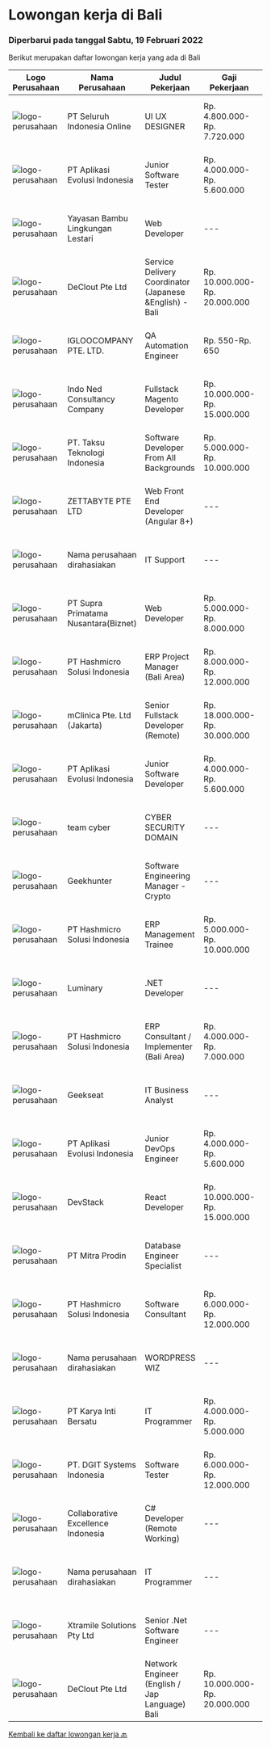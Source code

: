 
  # Lowongan kerja di Bali

  ### Diperbarui pada tanggal Sabtu, 19 Februari 2022

  Berikut merupakan daftar lowongan kerja yang ada di Bali

  |Logo Perusahaan | Nama Perusahaan | Judul Pekerjaan | Gaji Pekerjaan | Lokasi | Deskripsi | Tanggal diunggah | Pranala |
  | -------------- | --------------- | --------------- | --------- | --------- | -------------- | ------- | ----------- |
  |![logo-perusahaan](https://image-service-cdn.seek.com.au/c768f0670f8f8212da7de609b6af9d0b2e5134cc/ee4dce1061f3f616224767ad58cb2fc751b8d2dc)|PT Seluruh Indonesia Online|UI UX DESIGNER|Rp. 4.800.000-Rp. 7.720.000|Aceh|# Memiliki pengalaman di atas# Penempatan di kota Medan# Interview di lakukan secara Online dan Offline# Harus melewati tahapan seleksi sesuai sop...|Kamis, 17 Februari 2022|https://www.jobstreet.co.id/id/job/ui-ux-designer-3782793?token=0~5c810efa-d0ab-404d-87bd-3c4a721a5f9e&sectionRank=1&jobId=jobstreet-id-job-3782793|
|![logo-perusahaan](https://image-service-cdn.seek.com.au/8a1bc4b6d87493a86f3053a990557345773404ef/ee4dce1061f3f616224767ad58cb2fc751b8d2dc)|PT Aplikasi Evolusi Indonesia|Junior Software Tester|Rp. 4.000.000-Rp. 5.600.000|Yogyakarta|What you will be doing (Roles and Responsibilities) Write test cases/documentations based on the requirement Perform test execution (manual) Track and...|Rabu, 16 Februari 2022|https://www.jobstreet.co.id/id/job/junior-software-tester-3792484?token=0~5c810efa-d0ab-404d-87bd-3c4a721a5f9e&sectionRank=2&jobId=jobstreet-id-job-3792484|
|![logo-perusahaan](https://image-service-cdn.seek.com.au/96d94712331f436e09dfdc1445148154cd97356d/ee4dce1061f3f616224767ad58cb2fc751b8d2dc)|Yayasan Bambu Lingkungan Lestari|Web Developer|---|Bali|The main goal of Web developers is to build and provide the best experience for visitors to a site. Set the page layout, style of the content on the...|Kamis, 17 Februari 2022|https://www.jobstreet.co.id/id/job/web-developer-3777209?token=0~5c810efa-d0ab-404d-87bd-3c4a721a5f9e&sectionRank=3&jobId=jobstreet-id-job-3777209|
|![logo-perusahaan](https://image-service-cdn.seek.com.au/630a7033d994844346a754ca43355af5cf219c92/ee4dce1061f3f616224767ad58cb2fc751b8d2dc)|DeClout Pte Ltd|Service Delivery Coordinator (Japanese &English) - Bali|Rp. 10.000.000-Rp. 20.000.000|Bali|Coordinate the delivery date with partner ISP in each country to install the Internet, install SD-WAN equipment and testing after the installation...|Rabu, 16 Februari 2022|https://www.jobstreet.co.id/id/job/service-delivery-coordinator-japanese-english-bali-9290441/origin/sg?token=0~5c810efa-d0ab-404d-87bd-3c4a721a5f9e&sectionRank=4&jobId=jobstreet-sg-job-9290441|
|![logo-perusahaan](https://image-service-cdn.seek.com.au/c5ae64cbbd3cc7cf0d28f2b7937a0f4838c481ef/ee4dce1061f3f616224767ad58cb2fc751b8d2dc)|IGLOOCOMPANY PTE. LTD.|QA Automation Engineer|Rp. 550-Rp. 650|Bali|Job purposeWe are looking for a talented QA Automation Engineer to join our team. The candidate that will succeed in this position will be able...|Jumat, 18 Februari 2022|https://www.jobstreet.co.id/id/job/qa-automation-engineer-9242795/origin/sg?token=0~5c810efa-d0ab-404d-87bd-3c4a721a5f9e&sectionRank=5&jobId=jobstreet-sg-job-9242795|
|![logo-perusahaan](https://image-service-cdn.seek.com.au/0a642188b6f444564b4e7d0e61cdd79a37cdf0fa/ee4dce1061f3f616224767ad58cb2fc751b8d2dc)|Indo Ned Consultancy Company|Fullstack Magento Developer|Rp. 10.000.000-Rp. 15.000.000|Bali|Note: This job is not at IndoNed. You will be working for a Dutch company called U Digital (U B.V.) in Indonesia. U Digital is responsible for the...|Jumat, 18 Februari 2022|https://www.jobstreet.co.id/id/job/fullstack-magento-developer-3779005?token=0~5c810efa-d0ab-404d-87bd-3c4a721a5f9e&sectionRank=6&jobId=jobstreet-id-job-3779005|
|![logo-perusahaan](https://image-service-cdn.seek.com.au/cdad7eadbef6a47d2c5b4d08a7c1b9886e8f7f8f/ee4dce1061f3f616224767ad58cb2fc751b8d2dc)|PT. Taksu Teknologi Indonesia|Software Developer From All Backgrounds|Rp. 5.000.000-Rp. 10.000.000|Denpasar|Let’s Build Your Future with Us!We are looking for a Software Developer From All Backgrounds to be part of an existing team. The team maintains...|Kamis, 17 Februari 2022|https://www.jobstreet.co.id/id/job/software-developer-from-all-backgrounds-3782797?token=0~5c810efa-d0ab-404d-87bd-3c4a721a5f9e&sectionRank=7&jobId=jobstreet-id-job-3782797|
|![logo-perusahaan](https://image-service-cdn.seek.com.au/a9ad8fdd00d66418bb5e9ec41ddbc2318ccec822/ee4dce1061f3f616224767ad58cb2fc751b8d2dc)|ZETTABYTE PTE LTD|Web Front End Developer (Angular 8+)|---|Badung|You can visit us at https://www.zettabyte.life/ for more information.Job DescriptionWe are looking for a Front-End Web Developer who is motivated to...|Jumat, 18 Februari 2022|https://www.jobstreet.co.id/id/job/web-front-end-developer-angular-8-3784369?token=0~5c810efa-d0ab-404d-87bd-3c4a721a5f9e&sectionRank=8&jobId=jobstreet-id-job-3784369|
|![logo-perusahaan](https://us.123rf.com/450wm/pavelstasevich/pavelstasevich1811/pavelstasevich181101027/112815900-stock-vector-no-image-available-icon-flat-vector.jpg?ver=6)|Nama perusahaan dirahasiakan|IT Support|---|Badung|REQUIREMENTS : Age less thank 28 years old At least Diploma and/or Bachelor Degree of Information Technology Having same field experience at least 3...|Minggu, 13 Februari 2022|https://www.jobstreet.co.id/id/job/it-support-3789098?token=0~5c810efa-d0ab-404d-87bd-3c4a721a5f9e&sectionRank=9&jobId=jobstreet-id-job-3789098|
|![logo-perusahaan](https://image-service-cdn.seek.com.au/1033d36f751f076cfdd637ed0acbcbf8508866ec/ee4dce1061f3f616224767ad58cb2fc751b8d2dc)|PT Supra Primatama Nusantara(Biznet)|Web Developer|Rp. 5.000.000-Rp. 8.000.000|Denpasar|Requirements : Maximum 27 years old Minimum S1 in Information System/Computer Science, minimum GPA 3.00 Minimum 1 year experience as a Web Developer...|Rabu, 16 Februari 2022|https://www.jobstreet.co.id/id/job/web-developer-3792193?token=0~5c810efa-d0ab-404d-87bd-3c4a721a5f9e&sectionRank=10&jobId=jobstreet-id-job-3792193|
|![logo-perusahaan](https://image-service-cdn.seek.com.au/f6d60ad46f70dbd67cd5ea70ad66341689963cbd/ee4dce1061f3f616224767ad58cb2fc751b8d2dc)|PT Hashmicro Solusi Indonesia|ERP Project Manager (Bali Area)|Rp. 8.000.000-Rp. 12.000.000|Bali|Responsibilities: Manage and ensure ERP projects are done on time, on budget and on scope with high customer satisfaction Developing project plans,...|Jumat, 18 Februari 2022|https://www.jobstreet.co.id/id/job/erp-project-manager-bali-area-3795306?token=0~5c810efa-d0ab-404d-87bd-3c4a721a5f9e&sectionRank=11&jobId=jobstreet-id-job-3795306|
|![logo-perusahaan](https://image-service-cdn.seek.com.au/7665bb5bd589f085f653b36d2f3cbccaf93e5953/ee4dce1061f3f616224767ad58cb2fc751b8d2dc)|mClinica Pte. Ltd (Jakarta)|Senior Fullstack Developer (Remote)|Rp. 18.000.000-Rp. 30.000.000|Bali|mClinica is hiring for a Senior Fullstack Developer to serve our clients in Southeast Asia and support our growth regionally and globally. We are...|Kamis, 17 Februari 2022|https://www.jobstreet.co.id/id/job/senior-fullstack-developer-remote-3783337?token=0~5c810efa-d0ab-404d-87bd-3c4a721a5f9e&sectionRank=12&jobId=jobstreet-id-job-3783337|
|![logo-perusahaan](https://image-service-cdn.seek.com.au/8a1bc4b6d87493a86f3053a990557345773404ef/ee4dce1061f3f616224767ad58cb2fc751b8d2dc)|PT Aplikasi Evolusi Indonesia|Junior Software Developer|Rp. 4.000.000-Rp. 5.600.000|Jawa Tengah|We're looking for Junior Software Developers to be part of our team. We will need your fresh experience to help us and your passion to learn new...|Rabu, 16 Februari 2022|https://www.jobstreet.co.id/id/job/junior-software-developer-3792374?token=0~5c810efa-d0ab-404d-87bd-3c4a721a5f9e&sectionRank=13&jobId=jobstreet-id-job-3792374|
|![logo-perusahaan](https://us.123rf.com/450wm/pavelstasevich/pavelstasevich1811/pavelstasevich181101027/112815900-stock-vector-no-image-available-icon-flat-vector.jpg?ver=6)|team cyber|CYBER SECURITY DOMAIN|---|Bali|MOHON DI BACA DARI ATAS SAMPAI KEBAWAH, SILAHKAN AJUKAN LAMARAN JIKA DIRASA MAMPU TERUTAMA DI BAGIAN TES SELEKSI* Pengetahuan yang kuat tentang...|Kamis, 17 Februari 2022|https://www.jobstreet.co.id/id/job/cyber-security-domain-3794011?token=0~5c810efa-d0ab-404d-87bd-3c4a721a5f9e&sectionRank=14&jobId=jobstreet-id-job-3794011|
|![logo-perusahaan](https://image-service-cdn.seek.com.au/9b1ac08312d45d7e6f0965d6cfa215d52017a644/ee4dce1061f3f616224767ad58cb2fc751b8d2dc)|Geekhunter|Software Engineering Manager - Crypto|---|Bali|Geekhunter is hiring on behalf of our client, an international investment institution focused on delivering the best synergy of encrypted currency...|Rabu, 16 Februari 2022|https://www.jobstreet.co.id/id/job/software-engineering-manager-crypto-3792654?token=0~5c810efa-d0ab-404d-87bd-3c4a721a5f9e&sectionRank=15&jobId=jobstreet-id-job-3792654|
|![logo-perusahaan](https://image-service-cdn.seek.com.au/f6d60ad46f70dbd67cd5ea70ad66341689963cbd/ee4dce1061f3f616224767ad58cb2fc751b8d2dc)|PT Hashmicro Solusi Indonesia|ERP Management Trainee|Rp. 5.000.000-Rp. 10.000.000|Jakarta Raya|Have a knowledge about ERP SoftwareResponsibilities: Receive classroom instruction in subjects related (ERP Software) to their rotational experience....|Rabu, 16 Februari 2022|https://www.jobstreet.co.id/id/job/erp-management-trainee-3792403?token=0~5c810efa-d0ab-404d-87bd-3c4a721a5f9e&sectionRank=16&jobId=jobstreet-id-job-3792403|
|![logo-perusahaan](https://image-service-cdn.seek.com.au/47abe8d118bc38177e876d261761593ecb1fa56d/ee4dce1061f3f616224767ad58cb2fc751b8d2dc)|Luminary|.NET Developer|---|Badung|Luminary is committed to being the agency of choice for the brightest minds in digital.We have been certified a Great Place to Work for the last 6...|Kamis, 17 Februari 2022|https://www.jobstreet.co.id/id/job/net-developer-3776548?token=0~5c810efa-d0ab-404d-87bd-3c4a721a5f9e&sectionRank=17&jobId=jobstreet-id-job-3776548|
|![logo-perusahaan](https://image-service-cdn.seek.com.au/f6d60ad46f70dbd67cd5ea70ad66341689963cbd/ee4dce1061f3f616224767ad58cb2fc751b8d2dc)|PT Hashmicro Solusi Indonesia|ERP Consultant / Implementer (Bali Area)|Rp. 4.000.000-Rp. 7.000.000|Bali|*Fill this form to start our recruitment...|Kamis, 17 Februari 2022|https://www.jobstreet.co.id/id/job/erp-consultant-implementer-bali-area-3777092?token=0~5c810efa-d0ab-404d-87bd-3c4a721a5f9e&sectionRank=18&jobId=jobstreet-id-job-3777092|
|![logo-perusahaan](https://image-service-cdn.seek.com.au/a94166d692fda70a364e9d5191d7ced8a65f1597/ee4dce1061f3f616224767ad58cb2fc751b8d2dc)|Geekseat|IT Business Analyst|---|Denpasar|We are currently looking for an exceptional and experienced Business Analyst to join our awesome team!The Role:A business analyst works as a liaison...|Senin, 14 Februari 2022|https://www.jobstreet.co.id/id/job/it-business-analyst-3790093?token=0~5c810efa-d0ab-404d-87bd-3c4a721a5f9e&sectionRank=19&jobId=jobstreet-id-job-3790093|
|![logo-perusahaan](https://image-service-cdn.seek.com.au/8a1bc4b6d87493a86f3053a990557345773404ef/ee4dce1061f3f616224767ad58cb2fc751b8d2dc)|PT Aplikasi Evolusi Indonesia|Junior DevOps Engineer|Rp. 4.000.000-Rp. 5.600.000|Yogyakarta|We're looking for Junior DevOps Engineer to be part of our team. We will need your fresh experience to help us and your passion to learn new...|Rabu, 16 Februari 2022|https://www.jobstreet.co.id/id/job/junior-devops-engineer-3792441?token=0~5c810efa-d0ab-404d-87bd-3c4a721a5f9e&sectionRank=20&jobId=jobstreet-id-job-3792441|
|![logo-perusahaan](https://image-service-cdn.seek.com.au/074f2081cc42a722643e36313941760f758e7c3b/ee4dce1061f3f616224767ad58cb2fc751b8d2dc)|DevStack|React Developer|Rp. 10.000.000-Rp. 15.000.000|Bali|This position is perfect for you if you: Enjoy working in a collaborative and team-oriented environments, as well as working solo and independently...|Rabu, 16 Februari 2022|https://www.jobstreet.co.id/id/job/react-developer-3792730?token=0~5c810efa-d0ab-404d-87bd-3c4a721a5f9e&sectionRank=21&jobId=jobstreet-id-job-3792730|
|![logo-perusahaan](https://image-service-cdn.seek.com.au/f1be22f46360bcc58de63530e14403f3e8642152/ee4dce1061f3f616224767ad58cb2fc751b8d2dc)|PT Mitra Prodin|Database Engineer Specialist|---|Gianyar|ESSENTIAL DUTIES &amp; RESPONSIBILITIES:1.    Create and maintain optimal data pipeline architecture2.    Identify and design internal process...|Rabu, 16 Februari 2022|https://www.jobstreet.co.id/id/job/database-engineer-specialist-3792145?token=0~5c810efa-d0ab-404d-87bd-3c4a721a5f9e&sectionRank=22&jobId=jobstreet-id-job-3792145|
|![logo-perusahaan](https://image-service-cdn.seek.com.au/f6d60ad46f70dbd67cd5ea70ad66341689963cbd/ee4dce1061f3f616224767ad58cb2fc751b8d2dc)|PT Hashmicro Solusi Indonesia|Software Consultant|Rp. 6.000.000-Rp. 12.000.000|Jakarta Barat|Please access this link and fill the Job Application Form:https://jobportal.hashmicro.com/jobs/detail/erp-consultant-22Responsibilities: Manage and...|Rabu, 16 Februari 2022|https://www.jobstreet.co.id/id/job/software-consultant-3792410?token=0~5c810efa-d0ab-404d-87bd-3c4a721a5f9e&sectionRank=23&jobId=jobstreet-id-job-3792410|
|![logo-perusahaan](https://us.123rf.com/450wm/pavelstasevich/pavelstasevich1811/pavelstasevich181101027/112815900-stock-vector-no-image-available-icon-flat-vector.jpg?ver=6)|Nama perusahaan dirahasiakan|WORDPRESS WIZ|---|Bali|Looking for a Wordpress wiz based in Bali to manage the technical side of our retail website and:- upload new products- upload inventory- upload...|Selasa, 15 Februari 2022|https://www.jobstreet.co.id/id/job/wordpress-wiz-3790898?token=0~5c810efa-d0ab-404d-87bd-3c4a721a5f9e&sectionRank=24&jobId=jobstreet-id-job-3790898|
|![logo-perusahaan](https://image-service-cdn.seek.com.au/1df518cf4b684cf6d8c86bf0e847f43c5e724b8e/ee4dce1061f3f616224767ad58cb2fc751b8d2dc)|PT Karya Inti Bersatu|IT Programmer|Rp. 4.000.000-Rp. 5.000.000|Seminyak|Job description* Responsible HTML5, CSS3, JavaScript/JQuery.* Responsible in PHP, MySQL Database, Git, and PHP Framework (CodeIgniter).* Has good...|Sabtu, 12 Februari 2022|https://www.jobstreet.co.id/id/job/it-programmer-3773220?token=0~5c810efa-d0ab-404d-87bd-3c4a721a5f9e&sectionRank=25&jobId=jobstreet-id-job-3773220|
|![logo-perusahaan](https://image-service-cdn.seek.com.au/86a88c2f6d7d45552583132278caf70ef23e7608/ee4dce1061f3f616224767ad58cb2fc751b8d2dc)|PT. DGIT Systems Indonesia|Software Tester|Rp. 6.000.000-Rp. 12.000.000|Bali|We are looking for talented Software Tester or Test Consultant to join an experienced team working on our flagship product Telflow, a multi-award...|Selasa, 15 Februari 2022|https://www.jobstreet.co.id/id/job/software-tester-3790570?token=0~5c810efa-d0ab-404d-87bd-3c4a721a5f9e&sectionRank=26&jobId=jobstreet-id-job-3790570|
|![logo-perusahaan](https://image-service-cdn.seek.com.au/33ea8296c1c70739037d8b3472ff9ec4faeeab9d/ee4dce1061f3f616224767ad58cb2fc751b8d2dc)|Collaborative Excellence Indonesia|C# Developer (Remote Working)|---|Bali|Responsibilities: Design, coding, and testing of modules for various components of our product framework Capable of understanding and delivering...|Rabu, 16 Februari 2022|https://www.jobstreet.co.id/id/job/c-developer-remote-working-3782327?token=0~5c810efa-d0ab-404d-87bd-3c4a721a5f9e&sectionRank=27&jobId=jobstreet-id-job-3782327|
|![logo-perusahaan](https://us.123rf.com/450wm/pavelstasevich/pavelstasevich1811/pavelstasevich181101027/112815900-stock-vector-no-image-available-icon-flat-vector.jpg?ver=6)|Nama perusahaan dirahasiakan|IT Programmer|---|Bali|Pendidikan minimal S1 segala jurusan Minimal memiliki 2 tahun pengalaman kerja di bidang yang sama Memiliki pengetahuan mengenai PHP dan bahasa...|Jumat, 11 Februari 2022|https://www.jobstreet.co.id/id/job/it-programmer-3776288?token=0~5c810efa-d0ab-404d-87bd-3c4a721a5f9e&sectionRank=28&jobId=jobstreet-id-job-3776288|
|![logo-perusahaan](https://image-service-cdn.seek.com.au/886dbb766c5bd832cea6f1bb5b5374b094ca8917/ee4dce1061f3f616224767ad58cb2fc751b8d2dc)|Xtramile Solutions Pty Ltd|Senior .Net Software Engineer|---|Bali|Innovative job opportunity offering a high salary package, attractive bonus remuneration and full remote working arrangement.This role will help...|Kamis, 17 Februari 2022|https://www.jobstreet.co.id/id/job/senior-net-software-engineer-3794127?token=0~5c810efa-d0ab-404d-87bd-3c4a721a5f9e&sectionRank=29&jobId=jobstreet-id-job-3794127|
|![logo-perusahaan](https://image-service-cdn.seek.com.au/630a7033d994844346a754ca43355af5cf219c92/ee4dce1061f3f616224767ad58cb2fc751b8d2dc)|DeClout Pte Ltd|Network Engineer (English / Jap Language) Bali|Rp. 10.000.000-Rp. 20.000.000|Bali|Remotely control Internet providers and IT venders around world-wide Manage Internet circuit installation, installing IT equipment such as SD-WAN...|Jumat, 11 Februari 2022|https://www.jobstreet.co.id/id/job/network-engineer-english-jap-language-bali-9271826/origin/sg?token=0~5c810efa-d0ab-404d-87bd-3c4a721a5f9e&sectionRank=30&jobId=jobstreet-sg-job-9271826|


  [Kembali ke daftar lowongan kerja 🔙](../README.md#daftar-lowongan-kerja)
  